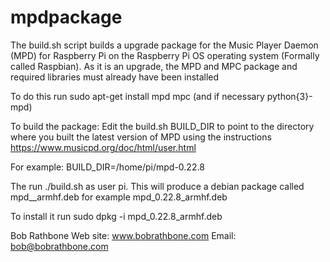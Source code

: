 # mpdpackage

The build.sh script builds a upgrade package for the Music Player Daemon (MPD) for Raspberry Pi on the Raspberry Pi OS operating system (Formally called Raspbian).
As it is an upgrade, the MPD and MPC package and required libraries must already have been installed

To do this run
sudo apt-get install mpd mpc (and if necessary python{3}-mpd)

To build the package:
Edit the build.sh BUILD_DIR to point to the directory where you built the
latest version of MPD using the instructions https://www.musicpd.org/doc/html/user.html

For example:
BUILD_DIR=/home/pi/mpd-0.22.8

The run ./build.sh as user pi.
This will produce a debian package called mpd_<version>_armhf.deb 
for example mpd_0.22.8_armhf.deb

To install it run
sudo dpkg -i mpd_0.22.8_armhf.deb

Bob Rathbone
Web site: www.bobrathbone.com
Email: bob@bobrathbone.com

